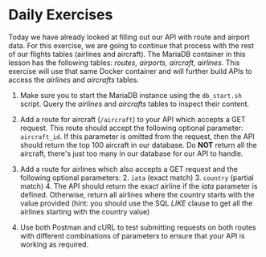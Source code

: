 # Daily Exercises

Today we have already looked at filling out our API with route and airport data. For this exercise, we are going to continue that process with the rest of our flights tables (airlines and aircraft). The MariaDB container in this lesson has the following tables: _routes, airports, aircraft, airlines_. This exercise will use that same Docker container and will further build APIs to access the _airlines_ and _aircrafts_ tables.

1. Make sure you to start the MariaDB instance using the `db_start.sh` script. Query the _airlines_ and _aircrafts_ tables to inspect their content.

1. Add a route for aircraft (`/aircraft`) to your API which accepts a GET request. This route should accept the following optional parameter: `aircraft_id`. If this parameter is omitted from the request, then the API should return the top 100 aircraft in our database. Do **NOT** return all the aircraft, there's just too many in our database for our API to handle.

4. Add a route for airlines which also accepts a GET request and the following optional parameters:
    2. `iata` (exact match)
    3. `country` (partial match)
    4. The API should return the exact airline if the _iata_ parameter is defined. Otherwise, return all airlines where the country starts with the value provided (hint: you should use the SQL _LIKE_ clause to get all the airlines starting with the country value)

5. Use both Postman and cURL to test submitting requests on both routes with different combinations of parameters to ensure that your API is working as required.